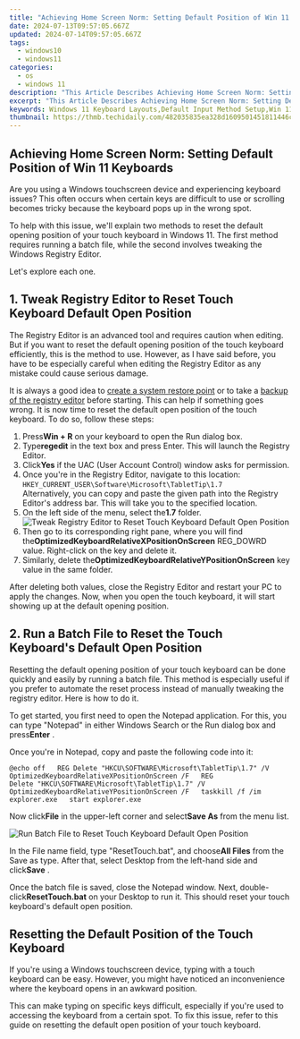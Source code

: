 ```yaml
---
title: "Achieving Home Screen Norm: Setting Default Position of Win 11 Keyboards"
date: 2024-07-13T09:57:05.667Z
updated: 2024-07-14T09:57:05.667Z
tags:
  - windows10
  - windows11
categories:
  - os
  - windows 11
description: "This Article Describes Achieving Home Screen Norm: Setting Default Position of Win 11 Keyboards"
excerpt: "This Article Describes Achieving Home Screen Norm: Setting Default Position of Win 11 Keyboards"
keywords: Windows 11 Keyboard Layouts,Default Input Method Setup,Win 11 Accessibility Features,Typing Efficiency in Windows 11,Configuring Win 11 Keyboard Placement,Home Screen Optimization Win 11,Customizing Windows Keyboard Display
thumbnail: https://thmb.techidaily.com/482035835ea328d1609501451811446cad884a7a61227ca3ca092b735291d94d.jpg
---
```


## Achieving Home Screen Norm: Setting Default Position of Win 11 Keyboards

 Are you using a Windows touchscreen device and experiencing keyboard issues? This often occurs when certain keys are difficult to use or scrolling becomes tricky because the keyboard pops up in the wrong spot.

 To help with this issue, we'll explain two methods to reset the default opening position of your touch keyboard in Windows 11\. The first method requires running a batch file, while the second involves tweaking the Windows Registry Editor.

Let's explore each one.

## 1\. Tweak Registry Editor to Reset Touch Keyboard Default Open Position

 The Registry Editor is an advanced tool and requires caution when editing. But if you want to reset the default opening position of the touch keyboard efficiently, this is the method to use. However, as I have said before, you have to be especially careful when editing the Registry Editor as any mistake could cause serious damage.

 It is always a good idea to [create a system restore point](https://www.makeuseof.com/use-system-restore-windows/) or to take a [backup of the registry editor](https://www.makeuseof.com/tag/backup-restore-windows-registry/) before starting. This can help if something goes wrong. It is now time to reset the default open position of the touch keyboard. To do so, follow these steps:

1. Press**Win + R** on your keyboard to open the Run dialog box.
2. Type**regedit** in the text box and press Enter. This will launch the Registry Editor.
3. Click**Yes** if the UAC (User Account Control) window asks for permission.
4. Once you're in the Registry Editor, navigate to this location:  
`HKEY_CURRENT_USER\Software\Microsoft\TabletTip\1.7`  
 Alternatively, you can copy and paste the given path into the Registry Editor's address bar. This will take you to the specified location.
5. On the left side of the menu, select the**1.7** folder.  
![Tweak Registry Editor to Reset Touch Keyboard Default Open Position](https://static1.makeuseofimages.com/wordpress/wp-content/uploads/2023/05/tweak-registry-editor-to-reset-touch-keyboard-default-open-position.jpg)
6. Then go to its corresponding right pane, where you will find the**OptimizedKeyboardRelativeXPositionOnScreen** REG\_DOWRD value. Right-click on the key and delete it.
7. Similarly, delete the**OptimizedKeyboardRelativeYPositionOnScreen** key value in the same folder.

 After deleting both values, close the Registry Editor and restart your PC to apply the changes. Now, when you open the touch keyboard, it will start showing up at the default opening position.

## 2\. Run a Batch File to Reset the Touch Keyboard's Default Open Position

 Resetting the default opening position of your touch keyboard can be done quickly and easily by running a batch file. This method is especially useful if you prefer to automate the reset process instead of manually tweaking the registry editor. Here is how to do it.

 To get started, you first need to open the Notepad application. For this, you can type "Notepad" in either Windows Search or the Run dialog box and press**Enter** .

 Once you're in Notepad, copy and paste the following code into it:

`@echo off  
REG Delete "HKCU\SOFTWARE\Microsoft\TabletTip\1.7" /V OptimizedKeyboardRelativeXPositionOnScreen /F  
REG Delete "HKCU\SOFTWARE\Microsoft\TabletTip\1.7" /V OptimizedKeyboardRelativeYPositionOnScreen /F  
taskkill /f /im explorer.exe  
start explorer.exe`

 Now click**File** in the upper-left corner and select**Save As** from the menu list.

![Run Batch File to Reset Touch Keyboard Default Open Position](https://static1.makeuseofimages.com/wordpress/wp-content/uploads/2023/05/run-batch-file-to-reset-touch-keyboard-default-open-position.jpg)

 In the File name field, type "ResetTouch.bat", and choose**All Files** from the Save as type. After that, select Desktop from the left-hand side and click**Save** .

 Once the batch file is saved, close the Notepad window. Next, double-click**ResetTouch.bat** on your Desktop to run it. This should reset your touch keyboard's default open position.

## Resetting the Default Position of the Touch Keyboard

 If you're using a Windows touchscreen device, typing with a touch keyboard can be easy. However, you might have noticed an inconvenience where the keyboard opens in an awkward position.

 This can make typing on specific keys difficult, especially if you're used to accessing the keyboard from a certain spot. To fix this issue, refer to this guide on resetting the default open position of your touch keyboard.


<ins class="adsbygoogle"
     style="display:block"
     data-ad-format="autorelaxed"
     data-ad-client="ca-pub-7571918770474297"
     data-ad-slot="1223367746"></ins>



<ins class="adsbygoogle"
     style="display:block"
     data-ad-client="ca-pub-7571918770474297"
     data-ad-slot="8358498916"
     data-ad-format="auto"
     data-full-width-responsive="true"></ins>




